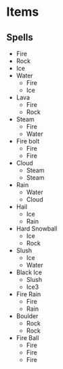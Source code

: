 # Items

## Spells

* Fire
* Rock
* Ice
* Water
  * Fire
  * Ice
* Lava
  * Fire
  * Rock
* Steam
  * Fire
  * Water
* Fire bolt
  * Fire
  * Fire
* Cloud
  * Steam
  * Steam
* Rain
  * Water
  * Cloud
* Hail
  * Ice
  * Rain
* Hard Snowball
  * Ice
  * Rock
* Slush
  * Ice
  * Water
* Black Ice
  * Slush
  * Ice3
* Fire Rain
  * Fire
  * Rain
* Boulder
  * Rock
  * Rock
* Fire Ball
  * Fire
  * Fire
  * Fire
